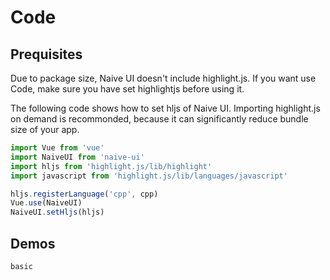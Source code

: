 # Code

## Prequisites

<n-alert title="Note" type="warning">
  Due to package size, Naive UI doesn't include highlight.js. If you want use Code, make sure you have set highlightjs before using it.
</n-alert>

The following code shows how to set hljs of Naive UI. Importing highlight.js on demand is recommonded, because it can significantly reduce bundle size of your app.

```js
import Vue from 'vue'
import NaiveUI from 'naive-ui'
import hljs from 'highlight.js/lib/highlight'
import javascript from 'highlight.js/lib/languages/javascript'

hljs.registerLanguage('cpp', cpp)
Vue.use(NaiveUI)
NaiveUI.setHljs(hljs)
```

## Demos

```demo
basic
```